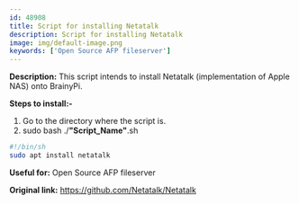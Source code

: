 ```yaml
---
id: 48908
title: Script for installing Netatalk
description: Script for installing Netatalk
image: img/default-image.png
keywords: ['Open Source AFP fileserver']
---
```



**Description:** This script intends to install Netatalk (implementation of Apple NAS) onto BrainyPi.

**Steps to install:-**

1. Go to the directory where the script is.
2. sudo bash ./**"Script_Name"**.sh
```bash
#!/bin/sh
sudo apt install netatalk
```
**Useful for:** Open Source AFP fileserver

**Original link:** https://github.com/Netatalk/Netatalk